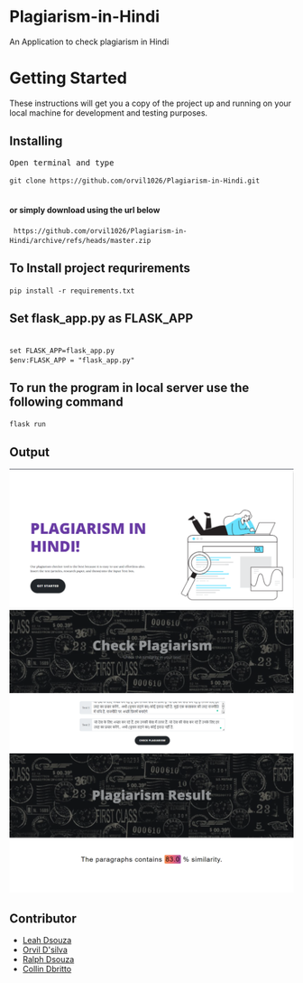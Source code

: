 # Plagiarism-in-Hindi
An Application to check plagiarism in Hindi

<h1>Getting Started</h1>
<p>These instructions will get you a copy of the project up and running on your local machine for development and testing purposes.</p>



<h2>Installing</h2>
<pre>Open terminal and type</pre>
<code>git clone https://github.com/orvil1026/Plagiarism-in-Hindi.git </code><br><br>

<h4>or simply download using the url below</h4>
<code> https://github.com/orvil1026/Plagiarism-in-Hindi/archive/refs/heads/master.zip </code><br>


<h2>To Install project requrirements </h2>
<code>pip install -r requirements.txt</code>
<br>

<h2>Set flask_app.py as FLASK_APP </h2>

<code>
set FLASK_APP=flask_app.py</code>
<br>
<code>$env:FLASK_APP = "flask_app.py"
</code>

<h2> To run the program in local server use the following command </h2>
<code>flask run</code>

<h2>Output </h2>

![](screenshots/1.png)
![](screenshots/2.png)
![](screenshots/3.png)

## Contributor

- [Leah Dsouza](https://github.com/leahdsouza)
- [Orvil D'silva](https://github.com/orvil1026)
- [Ralph Dsouza](https://github.com/RD0410)
- [Collin Dbritto](https://www.linkedin.com/in/collin-dbritto-9114281a0/)
